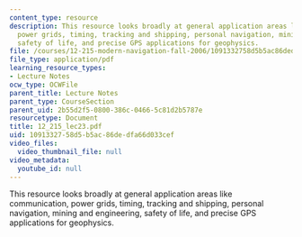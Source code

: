 ```yaml
---
content_type: resource
description: This resource looks broadly at general application areas like communication,
  power grids, timing, tracking and shipping, personal navigation, mining and engineering,
  safety of life, and precise GPS applications for geophysics.
file: /courses/12-215-modern-navigation-fall-2006/1091332758d5b5ac86dedfa66d033cef_12_215_lec23.pdf
file_type: application/pdf
learning_resource_types:
- Lecture Notes
ocw_type: OCWFile
parent_title: Lecture Notes
parent_type: CourseSection
parent_uid: 2b55d2f5-0800-386c-0466-5c81d2b5787e
resourcetype: Document
title: 12_215_lec23.pdf
uid: 10913327-58d5-b5ac-86de-dfa66d033cef
video_files:
  video_thumbnail_file: null
video_metadata:
  youtube_id: null
---
```

This resource looks broadly at general application areas like communication, power grids, timing, tracking and shipping, personal navigation, mining and engineering, safety of life, and precise GPS applications for geophysics.

